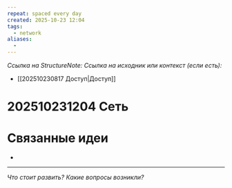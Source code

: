 ```yaml
---
repeat: spaced every day
created: 2025-10-23 12:04
tags:
  - network
aliases:
  -
---
```

*Ссылка на StructureNote:*
*Ссылка на исходник или контекст (если есть):*
- [[202510230817 Доступ|Доступ]]

# 202510231204 Сеть

# Связанные идеи

- 

---

*Что стоит развить? Какие вопросы возникли?*

